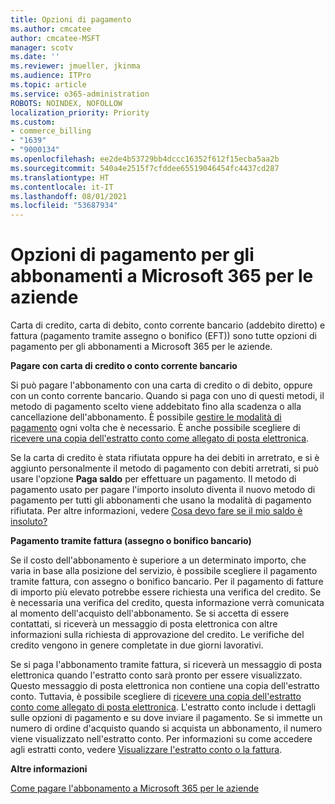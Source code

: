 ```yaml
---
title: Opzioni di pagamento
ms.author: cmcatee
author: cmcatee-MSFT
manager: scotv
ms.date: ''
ms.reviewer: jmueller, jkinma
ms.audience: ITPro
ms.topic: article
ms.service: o365-administration
ROBOTS: NOINDEX, NOFOLLOW
localization_priority: Priority
ms.custom:
- commerce_billing
- "1639"
- "9000134"
ms.openlocfilehash: ee2de4b53729bb4dccc16352f612f15ecba5aa2b
ms.sourcegitcommit: 540a4e2515f7cfddee65519046454fc4437cd287
ms.translationtype: HT
ms.contentlocale: it-IT
ms.lasthandoff: 08/01/2021
ms.locfileid: "53687934"
---
```

# <a name="payment-options-for-microsoft-365-for-business-subscriptions"></a>Opzioni di pagamento per gli abbonamenti a Microsoft 365 per le aziende
  
Carta di credito, carta di debito, conto corrente bancario (addebito diretto) e fattura (pagamento tramite assegno o bonifico (EFT)) sono tutte opzioni di pagamento per gli abbonamenti a Microsoft 365 per le aziende.
  
**Pagare con carta di credito o conto corrente bancario**
  
Si può pagare l'abbonamento con una carta di credito o di debito, oppure con un conto corrente bancario. Quando si paga con uno di questi metodi, il metodo di pagamento scelto viene addebitato fino alla scadenza o alla cancellazione dell'abbonamento. È possibile [gestire le modalità di pagamento](/microsoft-365/commerce/billing-and-payments/manage-payment-methods) ogni volta che è necessario. È anche possibile scegliere di [ricevere una copia dell'estratto conto come allegato di posta elettronica](/microsoft-365/commerce/billing-and-payments/view-your-bill-or-invoice#receive-a-copy-of-your-billing-statement-in-email).

Se la carta di credito è stata rifiutata oppure ha dei debiti in arretrato, e si è aggiunto personalmente il metodo di pagamento con debiti arretrati, si può usare l'opzione **Paga saldo** per effettuare un pagamento. Il metodo di pagamento usato per pagare l'importo insoluto diventa il nuovo metodo di pagamento per tutti gli abbonamenti che usano la modalità di pagamento rifiutata. Per altre informazioni, vedere [Cosa devo fare se il mio saldo è insoluto?](/microsoft-365/commerce/billing-and-payments/pay-for-your-subscription#what-if-i-have-an-outstanding-balance)

**Pagamento tramite fattura (assegno o bonifico bancario)**
  
Se il costo dell'abbonamento è superiore a un determinato importo, che varia in base alla posizione del servizio, è possibile scegliere il pagamento tramite fattura, con assegno o bonifico bancario. Per il pagamento di fatture di importo più elevato potrebbe essere richiesta una verifica del credito. Se è necessaria una verifica del credito, questa informazione verrà comunicata al momento dell'acquisto dell'abbonamento. Se si accetta di essere contattati, si riceverà un messaggio di posta elettronica con altre informazioni sulla richiesta di approvazione del credito. Le verifiche del credito vengono in genere completate in due giorni lavorativi.

Se si paga l'abbonamento tramite fattura, si riceverà un messaggio di posta elettronica quando l'estratto conto sarà pronto per essere visualizzato. Questo messaggio di posta elettronica non contiene una copia dell'estratto conto. Tuttavia, è possibile scegliere di [ricevere una copia dell'estratto conto come allegato di posta elettronica](/microsoft-365/commerce/billing-and-payments/view-your-bill-or-invoice#receive-a-copy-of-your-billing-statement-in-email). L'estratto conto include i dettagli sulle opzioni di pagamento e su dove inviare il pagamento. Se si immette un numero di ordine d'acquisto quando si acquista un abbonamento, il numero viene visualizzato nell'estratto conto. Per informazioni su come accedere agli estratti conto, vedere [Visualizzare l'estratto conto o la fattura](/microsoft-365/commerce/billing-and-payments/view-your-bill-or-invoice).
  
**Altre informazioni**
  
[Come pagare l'abbonamento a Microsoft 365 per le aziende](/microsoft-365/commerce/billing-and-payments/pay-for-your-subscription)